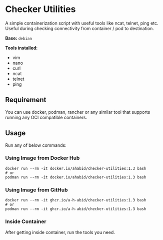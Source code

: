 # Checker Utilities

A simple containerization script with useful tools like ncat, telnet, ping etc. Useful during checking connectivity from container / pod to destination.

**Base:** `debian`

**Tools installed:**
- vim
- nano
- curl
- ncat
- telnet
- ping

## Requirement

You can use docker, podman, rancher or any similar tool that supports running any OCI compatible containers.

## Usage

Run any of below commands:

### Using Image from Docker Hub

```
docker run --rm -it docker.io/ahabid/checker-utilities:1.3 bash
# or
podman run --rm -it docker.io/ahabid/checker-utilities:1.3 bash
```

### Using Image from GitHub

```
docker run --rm -it ghcr.io/a-h-abid/checker-utilities:1.3 bash
# or
podman run --rm -it ghcr.io/a-h-abid/checker-utilities:1.3 bash
```

### Inside Container

After getting inside container, run the tools you need.
